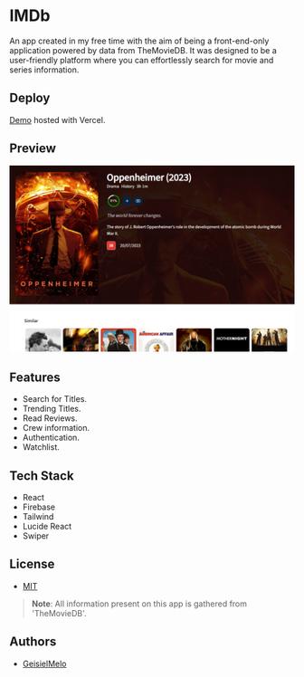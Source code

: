 # IMDb

An app created in my free time with the aim of being a front-end-only application powered by data from TheMovieDB. It was designed to be a user-friendly platform where you can effortlessly search for movie and series information.

## Deploy

[Demo](https://imdb-omega-olive.vercel.app) hosted with Vercel. 

## Preview

![demo](https://github.com/GeisielMelo/IMDb/blob/main/public/preview.png?raw=true)

## Features

- Search for Titles.
- Trending Titles.
- Read Reviews.
- Crew information.
- Authentication.
- Watchlist.

## Tech Stack

- React
- Firebase
- Tailwind
- Lucide React
- Swiper

## License

- [MIT](https://choosealicense.com/licenses/mit)

> **Note**: All information present on this app is gathered from 'TheMovieDB'.

## Authors

- [GeisielMelo](https://www.github.com/GeisielMelo)